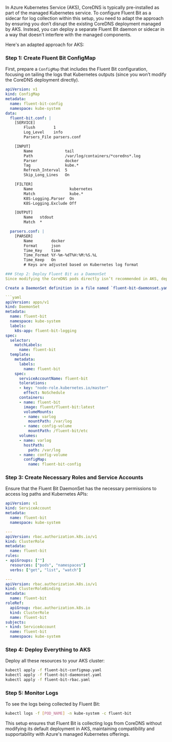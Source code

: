 In Azure Kubernetes Service (AKS), CoreDNS is typically pre-installed as part of the managed Kubernetes service. To configure Fluent Bit as a sidecar for log collection within this setup, you need to adapt the approach by ensuring you don’t disrupt the existing CoreDNS deployment managed by AKS. Instead, you can deploy a separate Fluent Bit daemon or sidecar in a way that doesn't interfere with the managed components.

Here's an adapted approach for AKS:

### Step 1: Create Fluent Bit ConfigMap
First, prepare a `ConfigMap` that includes the Fluent Bit configuration, focusing on tailing the logs that Kubernetes outputs (since you won’t modify the CoreDNS deployment directly).

```yaml
apiVersion: v1
kind: ConfigMap
metadata:
  name: fluent-bit-config
  namespace: kube-system
data:
  fluent-bit.conf: |
    [SERVICE]
        Flush        1
        Log_Level    info
        Parsers_File parsers.conf

    [INPUT]
        Name              tail
        Path              /var/log/containers/*coredns*.log
        Parser            docker
        Tag               kube.*
        Refresh_Interval  5
        Skip_Long_Lines   On

    [FILTER]
        Name                kubernetes
        Match               kube.*
        K8S-Logging.Parser  On
        K8S-Logging.Exclude Off

    [OUTPUT]
        Name   stdout
        Match  *

  parsers.conf: |
    [PARSER]
        Name        docker
        Format      json
        Time_Key    time
        Time_Format %Y-%m-%dT%H:%M:%S.%L
        Time_Keep   On
        # Keys are adjusted based on Kubernetes log format

### Step 2: Deploy Fluent Bit as a DaemonSet
Since modifying the CoreDNS pods directly isn’t recommended in AKS, deploy Fluent Bit as a DaemonSet so it automatically deploys to each node and can access logs from CoreDNS pods running on those nodes.

Create a DaemonSet definition in a file named `fluent-bit-daemonset.yaml`:

```yaml
apiVersion: apps/v1
kind: DaemonSet
metadata:
  name: fluent-bit
  namespace: kube-system
  labels:
    k8s-app: fluent-bit-logging
spec:
  selector:
    matchLabels:
      name: fluent-bit
  template:
    metadata:
      labels:
        name: fluent-bit
    spec:
      serviceAccountName: fluent-bit
      tolerations:
      - key: "node-role.kubernetes.io/master"
        effect: NoSchedule
      containers:
      - name: fluent-bit
        image: fluent/fluent-bit:latest
        volumeMounts:
        - name: varlog
          mountPath: /var/log
        - name: config-volume
          mountPath: /fluent-bit/etc
      volumes:
      - name: varlog
        hostPath:
          path: /var/log
      - name: config-volume
        configMap:
          name: fluent-bit-config
```

### Step 3: Create Necessary Roles and Service Accounts
Ensure that the Fluent Bit DaemonSet has the necessary permissions to access log paths and Kubernetes APIs:

```yaml
apiVersion: v1
kind: ServiceAccount
metadata:
  name: fluent-bit
  namespace: kube-system

---
apiVersion: rbac.authorization.k8s.io/v1
kind: ClusterRole
metadata:
  name: fluent-bit
rules:
- apiGroups: [""]
  resources: ["pods", "namespaces"]
  verbs: ["get", "list", "watch"]

---
apiVersion: rbac.authorization.k8s.io/v1
kind: ClusterRoleBinding
metadata:
  name: fluent-bit
roleRef:
  apiGroup: rbac.authorization.k8s.io
  kind: ClusterRole
  name: fluent-bit
subjects:
- kind: ServiceAccount
  name: fluent-bit
  namespace: kube-system
```

### Step 4: Deploy Everything to AKS
Deploy all these resources to your AKS cluster:

```bash
kubectl apply -f fluent-bit-configmap.yaml
kubectl apply -f fluent-bit-daemonset.yaml
kubectl apply -f fluent-bit-rbac.yaml
```

### Step 5: Monitor Logs
To see the logs being collected by Fluent Bit:

```bash
kubectl logs -f [POD_NAME] -n kube-system -c fluent-bit
```

This setup ensures that Fluent Bit is collecting logs from CoreDNS without modifying its default deployment in AKS, maintaining compatibility and supportability with Azure's managed Kubernetes offerings.
